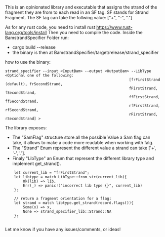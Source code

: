 This is an opinionated library and executable that assigns the strand of the fragment they are from to each read in an SF tag. SF stands for Strand Fragment.
The SF tag can take the follwing value: ["+", "-", "."]

As for any rust code, you need to install rust https://www.rust-lang.org/tools/install 
Then you need to compile the code. Inside the BamstrandSpecifier Folder run:
- cargo build --release
- the binary is then at BamstrandSpecifier/target/release/strand_specifier

how to use the binary:

```
strand_specifier --input <InputBam> --output <OutputBam> --LibType <Optional one of the following:
                                                        [frFirstStrand (default), frSecondStrand,
                                                        fFirstStrand, fSecondStrand,
                                                        ffFirstStrand, ffSecondStrand,
                                                        rfFirstStrand, rfSecondStrand,
                                                        rFirstStrand, rSecondStrand] >
```

The library exposes:

- The "SamFlag" structure store all the possible Value a Sam flag can take, it allows to make a code more readable when working with falg.
- The "Strand" Enum represent the different value a strand can take ['+', '-', '.'].
- Finaly "LibType" an Enum that represent the different library type and implement get_strand().

```
    let current_lib = "frFirstStrand";
    let libtype = match LibType::from_str(current_lib){
        Ok(lib) => lib,
        Err(_) => panic!("incorrect lib type {}", current_lib)
    };

    // return a fragment orientation for a flag:
    let strand = match libtype.get_strand(record.flags()){
        Some(x) => x,
        None => strand_specifier_lib::Strand::NA
    };


```


Let me know if you have any issues/comments, or ideas!
